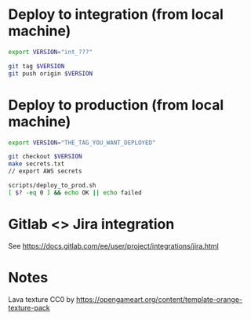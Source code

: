 # Deploy to integration (from local machine)

```bash
export VERSION="int_???"

git tag $VERSION
git push origin $VERSION
```

# Deploy to production (from local machine)

```bash
export VERSION="THE_TAG_YOU_WANT_DEPLOYED"

git checkout $VERSION
make secrets.txt
// export AWS secrets

scripts/deploy_to_prod.sh
[ $? -eq 0 ] && echo OK || echo failed
```

# Gitlab <> Jira integration

See https://docs.gitlab.com/ee/user/project/integrations/jira.html


# Notes

Lava texture CC0 by https://opengameart.org/content/template-orange-texture-pack
